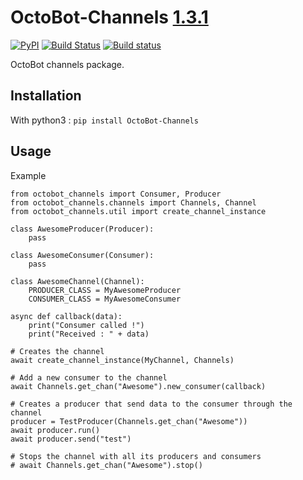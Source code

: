 # OctoBot-Channels [1.3.1](https://github.com/Drakkar-Software/OctoBot-Channels/blob/master/CHANGELOG.md)
[![PyPI](https://img.shields.io/pypi/v/OctoBot-Channels.svg)](https://pypi.python.org/pypi/OctoBot-Channels/)
[![Build Status](https://api.travis-ci.com/Drakkar-Software/OctoBot-Channels.svg?branch=master)](https://travis-ci.org/Drakkar-Software/OctoBot-Channels) 
[![Build status](https://ci.appveyor.com/api/projects/status/erg9ebvtco73x5h4?svg=true)](https://ci.appveyor.com/project/Herklos/octobot-channels)

OctoBot channels package.

## Installation
With python3 : `pip install OctoBot-Channels`

## Usage
Example
```
from octobot_channels import Consumer, Producer
from octobot_channels.channels import Channels, Channel
from octobot_channels.util import create_channel_instance

class AwesomeProducer(Producer):
    pass

class AwesomeConsumer(Consumer):
    pass

class AwesomeChannel(Channel):
    PRODUCER_CLASS = MyAwesomeProducer
    CONSUMER_CLASS = MyAwesomeConsumer

async def callback(data):
    print("Consumer called !")
    print("Received : " + data)

# Creates the channel
await create_channel_instance(MyChannel, Channels)

# Add a new consumer to the channel
await Channels.get_chan("Awesome").new_consumer(callback)

# Creates a producer that send data to the consumer through the channel
producer = TestProducer(Channels.get_chan("Awesome"))
await producer.run()
await producer.send("test")

# Stops the channel with all its producers and consumers
# await Channels.get_chan("Awesome").stop()
```
